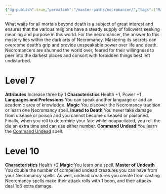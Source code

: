 ```yaml
---
{"dg-publish":true,"permalink":"/master-paths/necromancer/","tags":["Magic"]}
---
```


What waits for all mortals beyond death is a subject of great interest and ensures that the various religions have a steady supply of followers seeking meaning and purpose in this world. For the necromancer, the answer to this mystery lies within the dark arts of Necromancy. Mastering its secrets can overcome death’s grip and provide unspeakable power over life and death. Necromancers are shunned the world over, feared for their willingness to peer into the darkest places and consort with forbidden things best left undisturbed.
# Level 7
**Attributes** Increase three by 1
**Characteristics** Health +1, Power +1
**Languages and Professions** You can speak another language or add an academic area of knowledge.
**Magic** You discover the Necromancy tradition or learn one Necromancy spell.
**Inured to Death** You never take damage from disease or poison and you cannot become diseased or poisoned. Finally, when you roll to determine your fate while incapacitated, you roll the die an extra time and can use either number.
**Command Undead** You learn the [Command Undead](https://sotdl-spell-database.vercel.app/spells/path-specific/command-undead/) spell.
# Level 10
**Characteristics** Health +2
**Magic** You learn one spell.
**Master of Undeath** You double the number of compelled undead creatures you can have from your Necromancy spells.
As well, undead creatures you create from casting Necromancy spells make their attack rolls with 1 boon, and their attacks deal 1d6 extra damage.